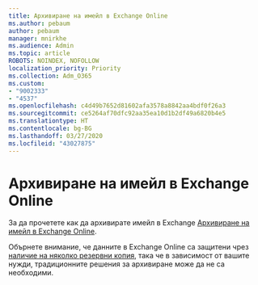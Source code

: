 ```yaml
---
title: Архивиране на имейл в Exchange Online
ms.author: pebaum
author: pebaum
manager: mnirkhe
ms.audience: Admin
ms.topic: article
ROBOTS: NOINDEX, NOFOLLOW
localization_priority: Priority
ms.collection: Adm_O365
ms.custom:
- "9002333"
- "4537"
ms.openlocfilehash: c4d49b7652d81602afa3578a8842aa4bdf0f26a3
ms.sourcegitcommit: ce5264af70dfc92aa35ea10d1b2df49a6820b4e5
ms.translationtype: HT
ms.contentlocale: bg-BG
ms.lasthandoff: 03/27/2020
ms.locfileid: "43027875"
---
```

# <a name="backing-up-email-in-exchange-online"></a>Архивиране на имейл в Exchange Online

За да прочетете как да архивирате имейл в Exchange [Архивиране на имейл в Exchange Online](https://docs.microsoft.com/exchange/back-up-email).

Обърнете внимание, че данните в Exchange Online са защитени чрез [наличие на няколко резервни копия](https://docs.microsoft.com/office365/servicedescriptions/exchange-online-service-description/high-availability-and-business-continuity), така че в зависимост от вашите нужди, традиционните решения за архивиране може да не са необходими.
